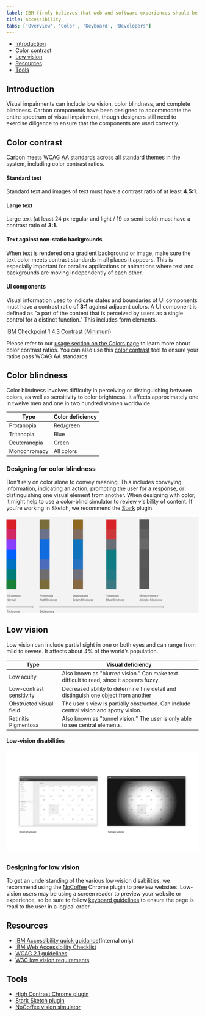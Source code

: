 ```yaml
---
label: IBM firmly believes that web and software experiences should be accessible for everyone, regardless of abilities or impairments.
title: Accessibility
tabs: ['Overview', 'Color', 'Keyboard', 'Developers']
---
```


<anchor-links>
<ul>
    <li><a href="#introduction">Introduction</a></li>
    <li><a href="#color-contrast">Color contrast</a></li>
    <li><a href="#low-vision">Low vision</a></li>
    <li><a href="#resources">Resources</a></li>
    <li><a href="#tools">Tools</a></li>
</ul>
</anchor-links>

## Introduction

Visual impairments can include low vision, color blindness, and complete blindness. Carbon components have been designed to accommodate the entire spectrum of visual impairment, though designers still need to exercise diligence to ensure that the components are used correctly.

## Color contrast

Carbon meets [WCAG AA standards](https://www.w3.org/TR/UNDERSTANDING-WCAG20/visual-audio-contrast-contrast.html) across all standard themes in the system, including color contrast ratios.

#### Standard text
Standard text and images of text must have a contrast ratio of at least **4.5:1**. 

#### Large text
Large text (at least 24 px regular and light / 19 px semi-bold) must have a contrast ratio of **3:1.**

#### Text against non-static backgrounds
When text is rendered on a gradient background or image, make sure the text color meets contrast standards in all places it appears. This is especially important for parallax applications or animations where text and backgrounds are moving independently of each other.

#### UI components 
Visual information used to indicate states and boundaries of UI components must have a contrast ratio of **3:1** against adjacent colors. A UI component is defined as "a part of the content that is perceived by users as a single control for a distinct function." This includes form elements.

[IBM Checkpoint 1.4.3 Contrast (Minimum)](https://www.ibm.com/able/guidelines/ci162/contrast.html)

Please refer to our [usage section on the Colors page](/guidelines/color/usage) to learn more about color contrast ratios. You can also use this [color contrast](https://marijohannessen.github.io/color-contrast-checker/) tool to ensure your ratios pass WCAG AA standards.

<!-- To view best practices for using color in data visualization, view the [Data Vis color](/data-visualization/overview/colors) page. -->

## Color blindness

Color blindness involves difficulty in perceiving or distinguishing between colors, as well as sensitivity to color brightness. It affects approximately one in twelve men and one in two hundred women worldwide.

| Type         | Color deficiency |
| ------------ | ---------------- |
| Protanopia   | Red/green        |
| Tritanopia   | Blue             |
| Deuteranopia | Green            |
| Monochromacy | All colors       |

### Designing for color blindness

Don't rely on color alone to convey meaning. This includes conveying information, indicating an action, prompting the user for a response, or distinguishing one visual element from another. When designing with color, it might help to use a color-blind simulator to review visibility of content. If you're working in Sketch, we recommend the [Stark](http://www.getstark.co/) plugin.

<image-component cols="8" caption="Non-color blind user vs color-blind user">

![rainbow palette](images/color-accessibility-1.png)

</image-component>

## Low vision

Low vision can include partial sight in one or both eyes and can range from mild to severe. It affects about 4% of the world’s population.

| Type                     | Visual deficiency                                                                                         |
| ------------------------ | --------------------------------------------------------------------------------------------------------- |
| Low acuity               | Also known as "blurred vision." Can make text difficult to read, since it appears fuzzy.           |
| Low-contrast sensitivity | Decreased ability to determine fine detail and distinguish one object from another                             |
| Obstructed visual field  | The user's view is partially obstructed. Can include central vision and spotty vision.                   |
| Retinitis Pigmentosa     | Also known as "tunnel vision." The user is only able to see central elements. |



#### Low-vision disabilities

<image-component cols="8" caption="Low-vision disabilities">

![blurred vision and tunnel vision example on Google website](images/color-accessibility-2.png)

</image-component>

### Designing for low vision

To get an understanding of the various low-vision disabilities, we recommend using the [NoCoffee](https://chrome.google.com/webstore/detail/nocoffee/jjeeggmbnhckmgdhmgdckeigabjfbddl) Chrome plugin to preview websites. Low-vision users may be using a screen reader to preview your website or experience, so be sure to follow [keyboard guidelines](/guidelines/accessibility/keyboard) to ensure the page is read to the user in a logical order.

## Resources

- [IBM Accessibility quick guidance](https://w3.ibm.com/able/devtest/quick/)(Internal only)
- [IBM Web Accessibility Checklist](https://www.ibm.com/able/guidelines/ci162/accessibility_checklist.html)
- [WCAG 2.1 guidelines](https://www.w3.org/TR/WCAG21/)
- [W3C low vision requirements](https://www.w3.org/TR/low-vision-needs/)

## Tools

- [High Contrast Chrome plugin](https://chrome.google.com/webstore/detail/high-contrast/djcfdncoelnlbldjfhinnjlhdjlikmph/related?hl=en)
- [Stark Sketch plugin](http://www.getstark.co/)
- [NoCoffee vision simulator](https://chrome.google.com/webstore/detail/nocoffee/jjeeggmbnhckmgdhmgdckeigabjfbddl)
